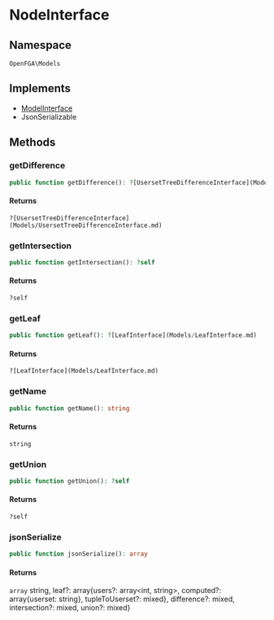 # NodeInterface


## Namespace
`OpenFGA\Models`

## Implements
* [ModelInterface](Models/ModelInterface.md)
* JsonSerializable

## Methods
### getDifference

```php
public function getDifference(): ?[UsersetTreeDifferenceInterface](Models/UsersetTreeDifferenceInterface.md)
```



#### Returns
`?[UsersetTreeDifferenceInterface](Models/UsersetTreeDifferenceInterface.md)` 

### getIntersection

```php
public function getIntersection(): ?self
```



#### Returns
`?self` 

### getLeaf

```php
public function getLeaf(): ?[LeafInterface](Models/LeafInterface.md)
```



#### Returns
`?[LeafInterface](Models/LeafInterface.md)` 

### getName

```php
public function getName(): string
```



#### Returns
`string` 

### getUnion

```php
public function getUnion(): ?self
```



#### Returns
`?self` 

### jsonSerialize

```php
public function jsonSerialize(): array
```



#### Returns
`array` string, leaf?: array{users?: array&lt;int, string&gt;, computed?: array{userset: string}, tupleToUserset?: mixed}, difference?: mixed, intersection?: mixed, union?: mixed}


